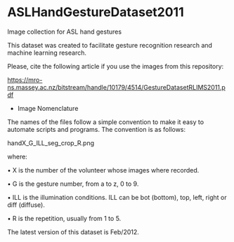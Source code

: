 # ASLHandGestureDataset2011
Image collection for ASL hand gestures

This dataset was created to facilitate gesture recognition research and machine learning research. 

Please, cite the following article if you use the images from this repository:

https://mro-ns.massey.ac.nz/bitstream/handle/10179/4514/GestureDatasetRLIMS2011.pdf

- Image Nomenclature
  
The names of the files follow a simple convention to make it easy to automate scripts and programs.
The convention is as follows:

handX_G_ILL_seg_crop_R.png

where:

• X is the number of the volunteer whose images where recorded.

• G is the gesture number, from a to z, 0 to 9.

• ILL is the illumination conditions. ILL can be bot (bottom), top, left, right or diff (diffuse).

• R is the repetition, usually from 1 to 5.


The latest version of this dataset is Feb/2012.
